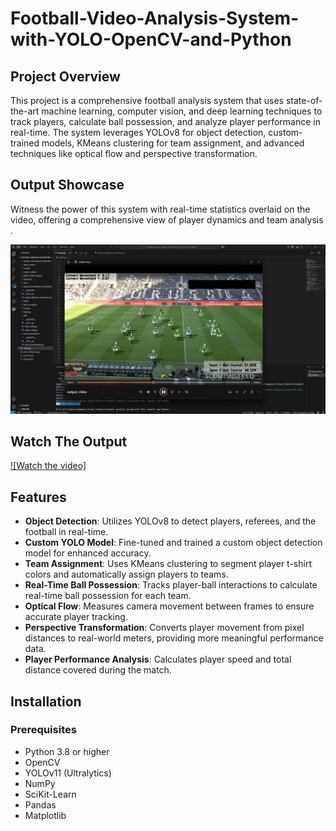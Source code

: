 # Football-Video-Analysis-System-with-YOLO-OpenCV-and-Python

##  Project Overview
This project is a comprehensive football analysis system that uses state-of-the-art machine learning, computer vision, and deep learning techniques to track players, calculate ball possession, and analyze player performance in real-time. The system leverages YOLOv8 for object detection, custom-trained models, KMeans clustering for team assignment, and advanced techniques like optical flow and perspective transformation.

## Output Showcase
Witness the power of this system with real-time statistics overlaid on the video, offering a comprehensive view of player dynamics and team analysis .

![Screenshot](media/outputcapture.png)

## Watch The Output 
[![Watch the video]](https://www.youtube.com/watch?v=0uYj7tGOSAA)


## Features
- **Object Detection**: Utilizes YOLOv8 to detect players, referees, and the football in real-time.
- **Custom YOLO Model**: Fine-tuned and trained a custom object detection model for enhanced accuracy.
- **Team Assignment**: Uses KMeans clustering to segment player t-shirt colors and automatically assign players to teams.
- **Real-Time Ball Possession**: Tracks player-ball interactions to calculate real-time ball possession for each team.
- **Optical Flow**: Measures camera movement between frames to ensure accurate player tracking.
- **Perspective Transformation**: Converts player movement from pixel distances to real-world meters, providing more meaningful performance data.
- **Player Performance Analysis**: Calculates player speed and total distance covered during the match.

## Installation

### Prerequisites
- Python 3.8 or higher
- OpenCV
- YOLOv11 (Ultralytics)
- NumPy
- SciKit-Learn
- Pandas
- Matplotlib
